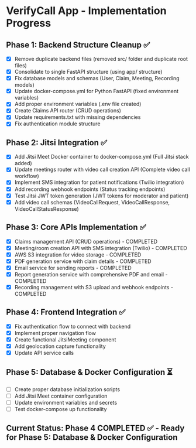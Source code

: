 # VerifyCall App - Implementation Progress

## Phase 1: Backend Structure Cleanup ✅
- [x] Remove duplicate backend files (removed src/ folder and duplicate root files)
- [x] Consolidate to single FastAPI structure (using app/ structure)
- [x] Fix database models and schemas (User, Claim, Meeting, Recording models)
- [x] Update docker-compose.yml for Python FastAPI (fixed environment variables)
- [x] Add proper environment variables (.env file created)
- [x] Create Claims API router (CRUD operations)
- [x] Update requirements.txt with missing dependencies
- [x] Fix authentication module structure

## Phase 2: Jitsi Integration ✅
- [x] Add Jitsi Meet Docker container to docker-compose.yml (Full Jitsi stack added)
- [x] Update meetings router with video call creation API (Complete video call workflow)
- [x] Implement SMS integration for patient notifications (Twilio integration)
- [x] Add recording webhook endpoints (Status tracking endpoints)
- [x] Test Jitsi JWT token generation (JWT tokens for moderator and patient)
- [x] Add video call schemas (VideoCallRequest, VideoCallResponse, VideoCallStatusResponse)

## Phase 3: Core APIs Implementation ✅
- [x] Claims management API (CRUD operations) - COMPLETED
- [x] Meeting/room creation API with SMS integration (Twilio) - COMPLETED
- [x] AWS S3 integration for video storage - COMPLETED
- [x] PDF generation service with claim details - COMPLETED
- [x] Email service for sending reports - COMPLETED
- [x] Report generation service with comprehensive PDF and email - COMPLETED
- [x] Recording management with S3 upload and webhook endpoints - COMPLETED

## Phase 4: Frontend Integration ✅
- [x] Fix authentication flow to connect with backend
- [x] Implement proper navigation flow
- [x] Create functional JitsiMeeting component
- [x] Add geolocation capture functionality
- [x] Update API service calls

## Phase 5: Database & Docker Configuration ⏳
- [ ] Create proper database initialization scripts
- [ ] Add Jitsi Meet container configuration
- [ ] Update environment variables and secrets
- [ ] Test docker-compose up functionality

## Current Status: Phase 4 COMPLETED ✅ - Ready for Phase 5: Database & Docker Configuration
